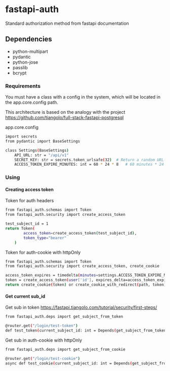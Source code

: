 # fastapi-auth
Standard authorization method from fastapi documentation

## Dependencies
- python-multipart
- pydantic
- python-jose
- passlib
- bcrypt

### Requirements
You must have a class with a config in the system, which will be located in the app.core.config path.

This architecture is based on the analogy with the project
https://github.com/tiangolo/full-stack-fastapi-postgresql

app.core.config
```sh
import secrets
from pydantic import BaseSettings

class Settings(BaseSettings)
    API_URL: str = "/api/v1"
    SECRET_KEY: str = secrets.token_urlsafe(32)  # Return a random URL-safe text string, in Base64 encoding
    ACCESS_TOKEN_EXPIRE_MINUTES: int = 60 * 24 * 8   # 60 minutes * 24 hours * 8 days = 8 days
```

### Using
#### Creating access token
Token for auth headers
```sh
from fastapi_auth.schemas import Token
from fastapi_auth.security import create_access_token

test_subject_id = 1
return Token(
        access_token=create_access_token(test_subject_id),
        token_type="bearer"
    )
```
Token for auth-cookie with httpOnly
```sh
from fastapi_auth.schemas import Token
from fastapi_auth.security import create_access_token, create_cookie

access_token_expires = timedelta(minutes=settings.ACCESS_TOKEN_EXPIRE_MINUTES)
token = create_access_token(user['id'], expires_delta=access_token_expires)
return create_cookie(token) or create_cookie_with_redirect(path, token)
```

#### Get current sub_id
Get sub in token
https://fastapi.tiangolo.com/tutorial/security/first-steps/
```sh
from fastapi_auth.deps import get_subject_from_token

@router.get("/login/test-token")
def test_token(current_subject_id: int = Depends(get_subject_from_token))
```
Get sub in auth-cookie with httpOnly
```sh
from fastapi_auth.deps import get_subject_from_cookie

@router.get("/login/test-cookie")
async def test_cookie(current_subject_id: int = Depends(get_subject_from_cookie)):
```
